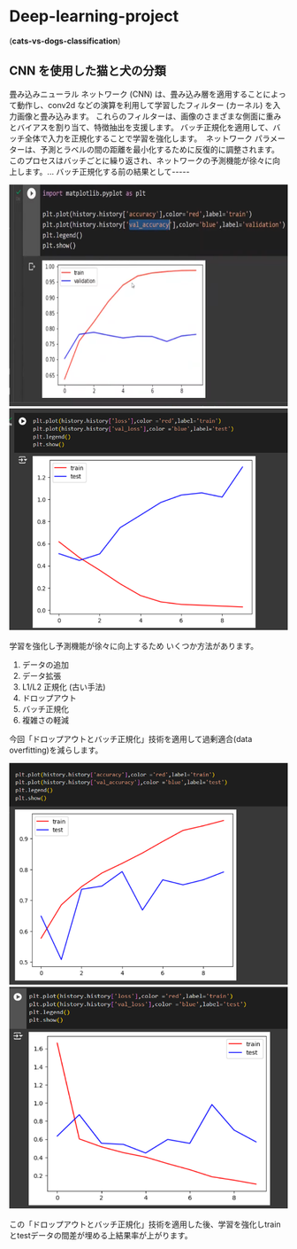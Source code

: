 # Deep-learning-project
(**cats-vs-dogs-classification**)

## CNN を使用した猫と犬の分類

畳み込みニューラル ネットワーク (CNN) は、畳み込み層を適用することによって動作し、conv2d などの演算を利用して学習したフィルター (カーネル) を入力画像と畳み込みます。 これらのフィルターは、画像のさまざまな側面に重みとバイアスを割り当て、特徴抽出を支援します。
バッチ正規化を適用して、バッチ全体で入力を正規化することで学習を強化します。 
 ネットワーク パラメーターは、予測とラベルの間の距離を最小化するために反復的に調整されます。 このプロセスはバッチごとに繰り返され、ネットワークの予測機能が徐々に向上します。...
 バッチ正規化する前の結果として-----
 
<img src="old_val_accuracy.png" height="400px" width ="550px">　
<img src="old loss_accuracy.png" height="400px" width ="550px">　

学習を強化し予測機能が徐々に向上するため いくつか方法があります。


1) データの追加
2) データ拡張
3) L1/L2 正規化 (古い手法)
4) ドロップアウト
5) バッチ正規化
6) 複雑さの軽減

今回「ドロップアウトとバッチ正規化」技術を適用して過剰適合(data overfitting)を減らします。

<img src="new val_accuracy.png" height="400px" width ="550px">　
<img src="new loss_accuracy.png" height="400px" width ="550px">　

この「ドロップアウトとバッチ正規化」技術を適用した後、学習を強化しtrain とtestデータの間差が埋める上結果率が上がります。
